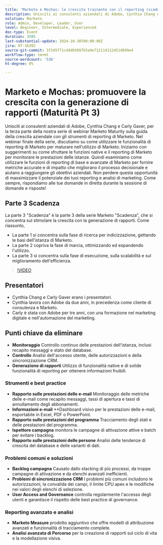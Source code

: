 ```yaml
---
title: 'Marketo e Mochas: la crescita trainante con il reporting (scadenza: 3)'
description: Unisciti ai consulenti aziendali di Adobe, Cynthia Chang e Carly Gaver, per la terza parte della nostra serie di webinar Marketo Maturity sulla guida della crescita aziendale con gli strumenti di reporting di Marketo. Nel webinar finale della serie, discutiamo su come utilizzare le funzionalità di reporting di Marketo per maturare nell’utilizzo di Marketo. Iniziamo con suggerimenti su come sfruttare le funzioni native e il reporting di Marketo per monitorare le prestazioni delle istanze. Quindi esaminiamo come utilizzare le funzioni di reporting di base e avanzate di Marketo per fornire metriche accurate e di impatto che migliorano il processo decisionale e aiutano a raggiungere gli obiettivi aziendali. Non perdere questa opportunità di massimizzare il potenziale dei tuoi reporting e analisi di marketing. Come sempre, rispondiamo alle tue domande in diretta durante la sessione di domande e risposte!
solution: Marketo
role: Admin, Developer, Leader, User
level: Beginner, Intermediate, Experienced
doc-type: Event
duration: 3505
last-substantial-update: 2024-10-30T00:00:00Z
jira: KT-16392
source-git-commit: 3f245f71cd4db5097b5a9e712114112451d899e4
workflow-type: tm+mt
source-wordcount: '536'
ht-degree: 0%

---
```



# Marketo e Mochas: promuovere la crescita con la generazione di rapporti (Maturità Pt 3)

Unisciti ai consulenti aziendali di Adobe, Cynthia Chang e Carly Gaver, per la terza parte della nostra serie di webinar Marketo Maturity sulla guida della crescita aziendale con gli strumenti di reporting di Marketo. Nel webinar finale della serie, discutiamo su come utilizzare le funzionalità di reporting di Marketo per maturare nell’utilizzo di Marketo. Iniziamo con suggerimenti su come sfruttare le funzioni native e il reporting di Marketo per monitorare le prestazioni delle istanze. Quindi esaminiamo come utilizzare le funzioni di reporting di base e avanzate di Marketo per fornire metriche accurate e di impatto che migliorano il processo decisionale e aiutano a raggiungere gli obiettivi aziendali. Non perdere questa opportunità di massimizzare il potenziale dei tuoi reporting e analisi di marketing. Come sempre, rispondiamo alle tue domande in diretta durante la sessione di domande e risposte!

## Parte 3 Scadenza

La parte 3 &quot;Scadenza&quot; è la parte 3 della serie Marketo &quot;Scadenza&quot;, che si concentra sul stimolare la crescita con la generazione di rapporti. Come riassunto,

* La parte 1 si concentra sulla fase di ricerca per indicizzazione, gettando le basi dell’istanza di Marketo.
* La parte 2 copriva la fase di marcia, ottimizzando ed espandendo l&#39;utilizzo.
* La parte 3 si concentra sulla fase di esecuzione, sulla scalabilità e sul miglioramento dell&#39;efficienza.

>[!VIDEO](https://video.tv.adobe.com/v/3435407/?learn=on)

## Presentatori

* Cynthia Chang e Carly Gaver erano i presentatori.
* Cynthia lavora con Adobe da due anni, in precedenza come cliente di consulenza e Marketo.
* Carly è stata con Adobe per tre anni, con una formazione nel marketing digitale e nell&#39;automazione del marketing.

## Punti chiave da eliminare

* **Monitoraggio** Controllo continuo delle prestazioni dell&#39;istanza, inclusi recapito messaggi e stato del database.
* **Controllo** Analisi dell&#39;accesso utente, delle autorizzazioni e della sincronizzazione CRM.
* **Generazione di rapporti** Utilizzo di funzionalità native e di solide funzionalità di reporting per ottenere informazioni fruibili.

### Strumenti e best practice

* **Rapporto sulle prestazioni delle e-mail** Monitoraggio delle metriche delle e-mail come recapito messaggi, tassi di apertura e tassi di annullamento degli abbonamenti.
* **Informazioni e-mail** **Dashboard visivo per le prestazioni delle e-mail, esportabile in Excel, PDF o PowerPoint.
* **Rapporto sulle prestazioni del programma** Tracciamento degli stati e delle prestazioni del programma.
* **Ispettore campagna** monitora le campagne di attivazione attive e batch per evitare i backlog.
* **Rapporto sulle prestazioni delle persone** Analisi delle tendenze di crescita del database e delle varianti di dati.

### Problemi comuni e soluzioni

* **Backlog campagna** Causato dallo stacking di più processi, da troppe campagne di attivazione e da elenchi avanzati inefficienti.
* **Problemi di sincronizzazione CRM** I problemi più comuni includono le autorizzazioni, la convalida dei campi, il limite CPU apex e le modifiche nei valori degli elenchi di selezione.
* **User Access and Governance** controlla regolarmente l&#39;accesso degli utenti e garantisce il rispetto delle best practice di governance.

### Reporting avanzato e analisi

* **Marketo Measure** prodotto aggiuntivo che offre modelli di attribuzione avanzati e funzionalità di tracciamento complete.
* **Analisi avanzata di Percorso** per la creazione di rapporti sul ciclo di vita e la modellazione visiva.